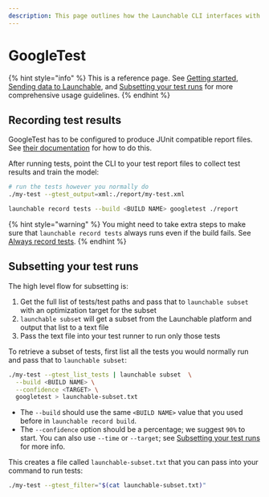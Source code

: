 ```yaml
---
description: This page outlines how the Launchable CLI interfaces with GoogleTest.
---
```


# GoogleTest

{% hint style="info" %}
This is a reference page. See [Getting started](../../getting-started.md), [Sending data to Launchable](../../sending-data-to-launchable/), and [Subsetting your test runs](../../features/predictive-test-selection/) for more comprehensive usage guidelines.
{% endhint %}

## Recording test results

GoogleTest has to be configured to produce JUnit compatible report files. See [their documentation](https://github.com/google/googletest/blob/master/docs/advanced.md#generating-an-xml-report) for how to do this.

After running tests, point the CLI to your test report files to collect test results and train the model:

```bash
# run the tests however you normally do
./my-test --gtest_output=xml:./report/my-test.xml

launchable record tests --build <BUILD NAME> googletest ./report
```

{% hint style="warning" %}
You might need to take extra steps to make sure that `launchable record tests` always runs even if the build fails. See [Always record tests](../../sending-data-to-launchable/ensuring-record-tests-always-runs.md).
{% endhint %}

## Subsetting your test runs

The high level flow for subsetting is:

1. Get the full list of tests/test paths and pass that to `launchable subset` with an optimization target for the subset
2. `launchable subset` will get a subset from the Launchable platform and output that list to a text file
3. Pass the text file into your test runner to run only those tests

To retrieve a subset of tests, first list all the tests you would normally run and pass that to `launchable subset`:

```bash
./my-test --gtest_list_tests | launchable subset  \
  --build <BUILD NAME> \
  --confidence <TARGET> \
  googletest > launchable-subset.txt
```

* The `--build` should use the same `<BUILD NAME>` value that you used before in `launchable record build`.
* The `--confidence` option should be a percentage; we suggest `90%` to start. You can also use `--time` or `--target`; see [Subsetting your test runs](../../features/predictive-test-selection/) for more info.

This creates a file called `launchable-subset.txt` that you can pass into your command to run tests:

```bash
./my-test --gtest_filter="$(cat launchable-subset.txt)"
```
